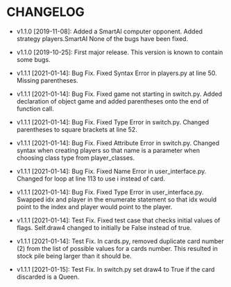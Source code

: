 # CHANGELOG

* v1.1.0 [2019-11-08]: Added a SmartAI computer opponent.
  Added strategy players.SmartAI
  None of the bugs have been fixed.

* v1.1.0 [2019-10-25]: First major release.
  This version is known to contain some bugs.

* v1.1.1 [2021-01-14]: Bug Fix. Fixed Syntax Error in players.py
  at line 50. Missing parentheses.
  
* v1.1.1 [2021-01-14]: Bug Fix. Fixed game not starting in switch.py. Added
  declaration of object game and added parentheses onto the end of
  function call.
  
* v1.1.1 [2021-01-14]: Bug Fix. Fixed Type Error in switch.py. Changed
  parentheses to square brackets at line 52.
  
* v1.1.1 [2021-01-14]: Bug Fix. Fixed Attribute Error in switch.py. Changed syntax when
  creating players so that name is a parameter when choosing class type from player_classes. 
  
* v1.1.1 [2021-01-14]: Bug Fix. Fixed Name Error in user_interface.py. Changed for loop
  at line 113 to use i instead of card.
  
* v1.1.1 [2021-01-14]: Bug Fix. Fixed Type Error in user_interface.py. Swapped idx and player
  in the enumerate statement so that idx would point to the index and player would point to the player.
  
* v1.1.1 [2021-01-14]: Test Fix. Fixed test case that checks initial values of flags. Self.draw4 changed to
  initially be False instead of true.  
  
* v1.1.1 [2021-01-14]: Test Fix. In cards.py, removed duplicate card number (2) from the list of
  possible values for a cards number. This resulted in stock pile being larger than it should be.
  
* v1.1.1 [2021-01-15]: Test Fix. In switch.py set draw4 to True if the card discarded is a Queen.